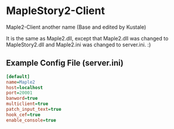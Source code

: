# MapleStory2-Client
Maple2-Client another name (Base and edited by Kustale)

It is the same as Maple2.dll, except that Maple2.dll was changed to MapleStory2.dll and Maple2.ini was changed to server.ini. :)

## Example Config File (server.ini)
```ini
[default]
name=Maple2
host=localhost
port=20001
banword=true
multiclient=true
patch_input_text=true
hook_cef=true
enable_console=true
```
